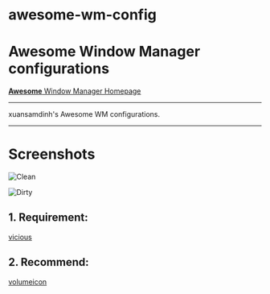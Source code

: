 **awesome-wm-config**
=====================

# **Awesome Window Manager configurations**
[**Awesome** Window Manager Homepage](http://awesome.naquadah.org/)

* * *

xuansamdinh's Awesome WM configurations.

- - -

# Screenshots
![Clean][1]

![Dirty][2]

## 1. Requirement:
[vicious](http://awesome.naquadah.org/wiki/Vicious)

## 2. Recommend:
[volumeicon](http://softwarebakery.com/maato/volumeicon.html)

[1]: https://raw.github.com/xuansamdinh/awesome-wm-config/master/screenshots/2012-08-12-00-40-48-1366x768.png "Clean"
[2]: https://raw.github.com/xuansamdinh/awesome-wm-config/master/screenshots/2012-08-12-00-43-00-1366x768.png "Dirty"
